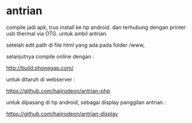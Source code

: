 # antrian
compile jadi apk, trus install ke hp android. dan terhubung dengan printer usb thermal via OTG. untuk ambil antrian.




setelah edit path di file html yang ada pada folder /www, 

selanjutnya compile online dengan : 

http://build.phonegap.com/






untuk ditaruh di webserver : 

https://github.com/hajirodeon/antrian-php


untuk dipasang di hp android, sebagai display panggilan antrian :

https://github.com/hajirodeon/antrian-display
